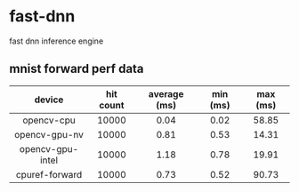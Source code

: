 # fast-dnn
fast dnn inference engine

## mnist forward perf data

| device           | hit count | average (ms) | min (ms) | max (ms) |
|:----------------:|:---------:|:------------:|:--------:|:--------:|
| opencv-cpu       | 10000     | 0.04         | 0.02     | 58.85    |
| opencv-gpu-nv    | 10000     | 0.81         | 0.53     | 14.31    |
| opencv-gpu-intel | 10000     | 1.18         | 0.78     | 19.91    |
| cpuref-forward   | 10000     | 0.73         | 0.52     | 90.73    |
